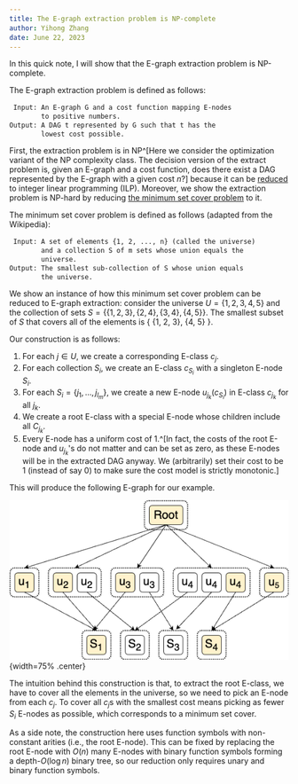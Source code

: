 ```yaml
---
title: The E-graph extraction problem is NP-complete
author: Yihong Zhang
date: June 22, 2023
---
```


In this quick note, I will show that the E-graph extraction problem is NP-complete.

The E-graph extraction problem is defined as follows:

     Input: An E-graph G and a cost function mapping E-nodes
            to positive numbers.
    Output: A DAG t represented by G such that t has the
            lowest cost possible.

First, the extraction problem is in NP^[Here we consider the optimization variant of the NP complexity class. The decision version of the extract problem is, given an E-graph and a cost function, does there exist a DAG represented by the E-graph with a given cost $n$?] because it can be [reduced](https://arxiv.org/abs/2101.01332) to integer linear programming (ILP).
Moreover, we show the extraction problem is NP-hard by reducing [the minimum set cover problem](https://en.wikipedia.org/wiki/Set_cover_problem) to it.

The minimum set cover problem is defined as follows (adapted from the Wikipedia):

     Input: A set of elements {1, 2, ..., n} (called the universe)
            and a collection S of m sets whose union equals the 
            universe.
    Output: The smallest sub-collection of S whose union equals
            the universe. 

We show an instance of how this minimum set cover problem can be reduced to E-graph extraction:
consider the universe $U = \{1, 2, 3, 4, 5\}$ and the collection of sets $S = \{ \{1, 2, 3\}, \{2, 4\}, \{3, 4\}, \{4, 5\} \}$.
The smallest subset of $S$ that covers all of the elements is \{ \{1, 2, 3\}, \{4, 5\} \}.

Our construction is as follows:

1. For each $j\in U$, we create a corresponding E-class $c_{j}$.
2. For each collection $S_i$, we create an E-class $c_{S_i}$ with a singleton E-node $S_i$.
3. For each $S_i=\{j_1, \ldots, j_{l_m}\}$, we create  a new E-node $u_{j_k}(c_{S_i})$ in E-class $c_{j_k}$ for all $j_k$.
4. We create a root E-class with a special E-node whose children include all $C_{j_k}$.
5. Every E-node has a uniform cost of 1.^[In fact, the costs of the root E-node and $u_{j_k}$'s do not matter and can be set as zero, as these E-nodes will be in the extracted DAG anyway. We (arbitrarily) set their cost to be 1 (instead of say 0) to make sure the cost model is strictly monotonic.]

This will produce the following E-graph for our example.

![The E-graph from our example and the optimal extraction](img/egraph-extraction.png){width=75% .center}

The intuition behind this construction is that, 
 to extract the root E-class, 
 we have to cover all the elements in the universe,
 so we need to pick an E-node from each $c_{j}$.
To cover all $c_{j}$s with the smallest cost means picking 
 as fewer $S_i$ E-nodes as possible, 
 which corresponds to a minimum set cover.

As a side note, the construction here uses function symbols with non-constant arities (i.e., the root E-node).
This can be fixed by replacing the root E-node with $O(n)$ many E-nodes with binary function symbols forming a depth-$O(\log n)$ binary tree,
 so our reduction only requires unary and binary function symbols.